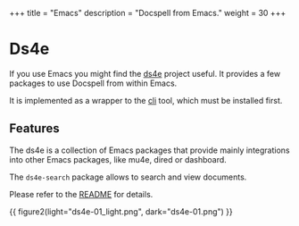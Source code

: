 +++
title = "Emacs"
description = "Docspell from Emacs."
weight = 30
+++

# Ds4e

If you use Emacs you might find the
[ds4e](https://github.com/docspell/ds4e) project useful. It provides a
few packages to use Docspell from within Emacs.

It is implemented as a wrapper to the [cli](@/docs/tools/cli.md) tool,
which must be installed first.

## Features

The ds4e is a collection of Emacs packages that provide mainly
integrations into other Emacs packages, like mu4e, dired or dashboard.

The `ds4e-search` package allows to search and view documents.

Please refer to the [README](https://github.com/docspell/ds4e) for
details.


{{ figure2(light="ds4e-01_light.png", dark="ds4e-01.png") }}
